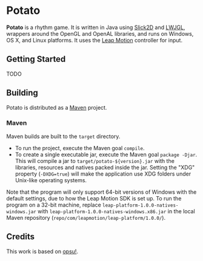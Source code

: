 # Potato
**Potato** is a rhythm game.  It is written in Java using
[Slick2D](http://slick.ninjacave.com/) and [LWJGL](http://lwjgl.org/),
wrappers around the OpenGL and OpenAL libraries, and runs on Windows, OS X, and
Linux platforms.  It uses the [Leap Motion](https://www.leapmotion.com/)
controller for input.

## Getting Started
TODO

## Building
Potato is distributed as a [Maven](https://maven.apache.org/) project.

### Maven
Maven builds are built to the `target` directory.
* To run the project, execute the Maven goal `compile`.
* To create a single executable jar, execute the Maven goal `package -Djar`.
  This will compile a jar to `target/potato-${version}.jar` with the libraries,
  resources and natives packed inside the jar.  Setting the "XDG" property
  (`-DXDG=true`) will make the application use XDG folders under Unix-like
  operating systems.

Note that the program will only support 64-bit versions of Windows with the
default settings, due to how the Leap Motion SDK is set up.  To run the program
on a 32-bit machine, replace `leap-platform-1.0.0-natives-windows.jar` with
`leap-platform-1.0.0-natives-windows.x86.jar` in the local Maven repository
(`repo/com/leapmotion/leap-platform/1.0.0/`).

## Credits
This work is based on [opsu!](https://github.com/itdelatrisu/opsu).
